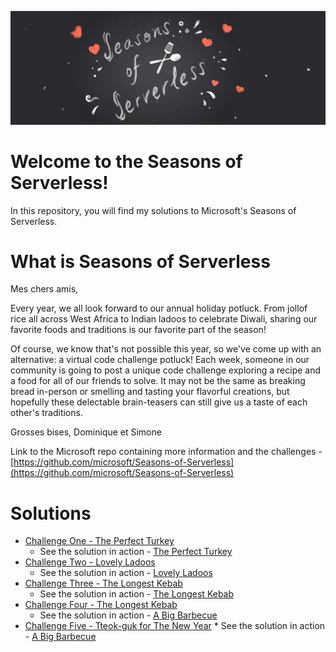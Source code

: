 ![banner](assets/seasons-of-serverless-banner-animated.gif)

# Welcome to the Seasons of Serverless!

In this repository, you will find my solutions to Microsoft's Seasons of Serverless.

# What is Seasons of Serverless

Mes chers amis,

Every year, we all look forward to our annual holiday potluck. From jollof rice all across West Africa to Indian ladoos to celebrate Diwali, sharing our favorite foods and traditions is our favorite part of the season!

Of course, we know that's not possible this year, so we've come up with an alternative: a virtual code challenge potluck! Each week, someone in our community is going to post a unique code challenge exploring a recipe and a food for all of our friends to solve. It may not be the same as breaking bread in-person or smelling and tasting your flavorful creations, but hopefully these delectable brain-teasers can still give us a taste of each other's traditions.

Grosses bises, Dominique et Simone

Link to the Microsoft repo containing more information and the challenges - [https://github.com/microsoft/Seasons-of-Serverless](https://github.com/microsoft/Seasons-of-Serverless)

# Solutions
* [Challenge One - The Perfect Turkey](https://github.com/stuartleaver/seasons-of-serverless/tree/main/01-the-perfect-turkey)
  * See the solution in action - [The Perfect Turkey](https://www.theperfectturkey.cloud)
* [Challenge Two - Lovely Ladoos](https://github.com/stuartleaver/seasons-of-serverless/tree/main/02-lovely-ladoos)
    * See the solution in action - [Lovely Ladoos](https://www.lovelyladoos.cloud)
* [Challenge Three - The Longest Kebab](https://github.com/stuartleaver/seasons-of-serverless/tree/main/03-the-longest-kebab)
    * See the solution in action - [The Longest Kebab](https://www.thelongestkebab.cloud)
* [Challenge Four - The Longest Kebab](https://github.com/stuartleaver/seasons-of-serverless/tree/main/04-a-big-barbecue)
    * See the solution in action - [A Big Barbecue](https://www.bigbarbecue.cloud)
* [Challenge Five - Tteok-guk for The New Year](https://github.com/stuartleaver/seasons-of-serverless/tree/main/05-tteok-guk-for-the-new-year)
        * See the solution in action - [A Big Barbecue](https://www.tteokguk.cloud)

